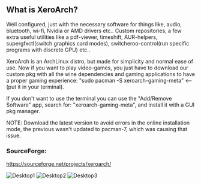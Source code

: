 ## What is XeroArch?

Well configured, just with the necessary software for things like, audio, bluetooth, wi-fi, Nvidia or AMD drivers etc..
Custom repositories, a few extra useful utilities like a pdf-viewer, timeshift, AUR-helpers, supergfxctl(switch graphics card modes), switcheroo-control(run specific programs with discrete GPU) etc..

XeroArch is an ArchLinux distro, but made for simplicity and normal ease of use. Now if you want to play video-games, you just have to download our custom pkg with all the wine dependencies and gaming applications to have a proper gaming experience:
"sudo pacman -S xeroarch-gaming-meta" <--(put it in your terminal).

If you don't want to use the terminal you can use the "Add/Remove Software" app, search for: "xeroarch-gaming-meta", and install it with a GUI pkg manager.

NOTE: Download the latest version to avoid errors in the online installation mode, the previous wasn't updated to pacman-7, which was causing that issue.

### SourceForge: 
https://sourceforge.net/projects/xeroarch/

![Desktop1](https://images2.imgbox.com/a7/60/4cl3Uelz_o.png)
![Desktop2](https://images2.imgbox.com/c3/02/DzBfQMHs_o.png)
![Desktop3](https://images2.imgbox.com/ec/24/ygJzrE8H_o.png)
